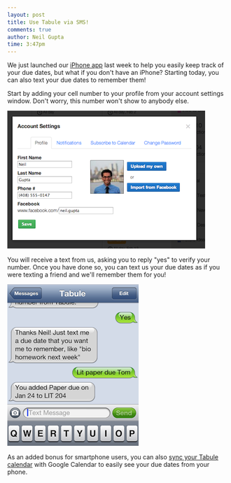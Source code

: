 ```yaml
---
layout: post
title: Use Tabule via SMS!
comments: true
author: Neil Gupta
time: 3:47pm
---
```


We just launched our [iPhone app](https://itunes.apple.com/us/app/tabule/id590235792?mt=8&uo=4) last week to help you easily keep track of your due dates, but what if you don't have an iPhone? Starting today, you can also text your due dates to remember them!

Start by adding your cell number to your profile from your account settings window. Don't worry, this number won't show to anybody else.

![Tabule Settings](/post_files/settings.png)

You will receive a text from us, asking you to reply "yes" to verify your number. Once you have done so, you can text us your due dates as if you were texting a friend and we'll remember them for you!

![Tabule Settings](/post_files/sms.png)

As an added bonus for smartphone users, you can also [sync your Tabule calendar](http://support.tabuleapp.com/knowledgebase/articles/117270-how-do-i-sync-tabule-with-my-calendar-) with Google Calendar to easily see your due dates from your phone.